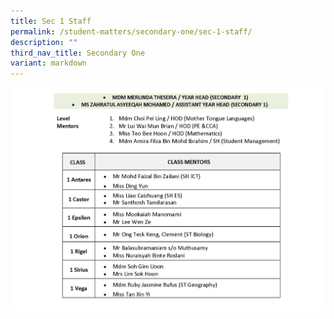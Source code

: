 ```yaml
---
title: Sec 1 Staff
permalink: /student-matters/secondary-one/sec-1-staff/
description: ""
third_nav_title: Secondary One
variant: markdown
---
```

![](/images/YH_AYH_LM_CMs_2025_Page_1.jpg)